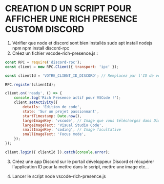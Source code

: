 # CREATION D UN SCRIPT POUR AFFICHER UNE RICH PRESENCE CUSTOM DISCORD

1. Vérifier que node et discord sont bien installés
sudo apt install nodejs npm
npm install discord-rpc
2. Créez un fichier vscode-rich-presence.js :

```js
const RPC = require('discord-rpc');
const client = new RPC.Client({ transport: 'ipc' });

const clientId = 'VOTRE_CLIENT_ID_DISCORD'; // Remplacez par l'ID de votre application Discord

RPC.register(clientId);

client.on('ready', () => {
    console.log('Rich Presence actif pour VSCode !');
    client.setActivity({
        details: 'Édition de code',
        state: 'Sur un projet passionnant',
        startTimestamp: Date.now(),
        largeImageKey: 'vscode', // Image que vous téléchargez dans Discord Developer Portal
        largeImageText: 'Visual Studio Code',
        smallImageKey: 'coding', // Image facultative
        smallImageText: 'Focus mode',
    });
});

client.login({ clientId }).catch(console.error);

```
3. Créez une app Discord sur le portail développeur Discord et récupérer l'application ID pour la mettre dans le script, mettre une image etc...

4. Lancer le script
node vscode-rich-presence.js
